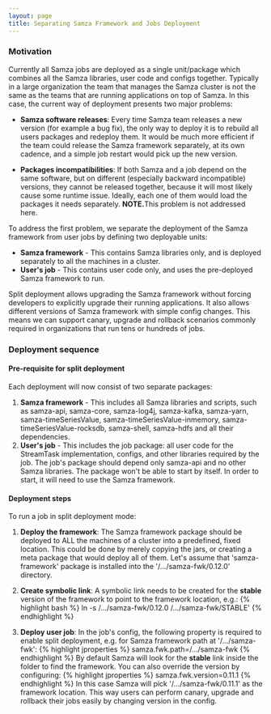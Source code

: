 ```yaml
---
layout: page
title: Separating Samza Framework and Jobs Deployment
---
```

<!--
   Licensed to the Apache Software Foundation (ASF) under one or more
   contributor license agreements.  See the NOTICE file distributed with
   this work for additional information regarding copyright ownership.
   The ASF licenses this file to You under the Apache License, Version 2.0
   (the "License"); you may not use this file except in compliance with
   the License.  You may obtain a copy of the License at

       http://www.apache.org/licenses/LICENSE-2.0

   Unless required by applicable law or agreed to in writing, software
   distributed under the License is distributed on an "AS IS" BASIS,
   WITHOUT WARRANTIES OR CONDITIONS OF ANY KIND, either express or implied.
   See the License for the specific language governing permissions and
   limitations under the License.
-->


### Motivation
Currently all Samza jobs are deployed as a single unit/package which combines all the Samza libraries, user code and configs together. Typically in a large organization the team that manages the Samza cluster is not the same as the teams that are running applications on top of Samza. In this case, the current way of deployment presents two major problems:

* **Samza software releases**:
Every time Samza team releases a new version (for example a bug fix), the only way to deploy it is to rebuild all users packages and redeploy them. It would be much more efficient if the team could release the Samza framework separately, at its own cadence, and a simple job restart would pick up the new version.

* **Packages incompatibilities**:
If both Samza and a job depend on the same software, but on different (especially backward incompatible) versions, they cannot be released together, because it will most likely cause some runtime issue. Ideally, each one of them would load the packages it needs separately.
<b>NOTE.</b>This problem is not addressed here.

To address the first problem, we separate the deployment of the Samza framework from user jobs by defining two deployable units:

* **Samza framework** - This contains Samza libraries only, and is deployed separately to all the machines in a cluster.
* **User's job** - This contains user code only, and uses the pre-deployed Samza framework to run.

Split deployment allows upgrading the Samza framework without forcing developers to explicitly upgrade their running applications. It also allows different versions of Samza framework with simple config changes. This means we can support canary, upgrade and rollback scenarios commonly
required in organizations that run tens or hundreds of jobs.

### Deployment sequence

#### Pre-requisite for split deployment
Each deployment will now consist of two separate packages:<p>

1. **Samza framework** - This includes all Samza libraries and scripts, such as samza-api, samza-core, samza-log4j, samza-kafka, samza-yarn, samza-timeSeriesValue, samza-timeSeriesValue-inmemory, samza-timeSeriesValue-rocksdb, samza-shell, samza-hdfs and all their dependencies.
2. **User's job** - This includes the job package: all user code for the StreamTask implementation, configs, and other libraries required by the job. The job's package should depend only samza-api and no other Samza libraries. The package won't be able to start by itself. In order to start, it will need to use the Samza framework.

#### Deployment steps
To run a job in split deployment mode:

1. **Deploy the framework**:
The Samza framework package should be deployed to ALL the machines of a cluster into a predefined, fixed location. This could be done by merely copying the jars, or creating a meta package that would deploy all of them. Let's assume that 'samza-framework' package is installed into the '/.../samza-fwk/0.12.0' directory.

2. **Create symbolic link**:
A symbolic link needs to be created for the **stable** version of the framework to point to the framework location, e.g.: {% highlight bash %} ln -s /.../samza-fwk/0.12.0 /.../samza-fwk/STABLE' {% endhighlight %}

3. **Deploy user job**:
In the job's config, the following property is required to enable split deployment, e.g. for Samza framework path at '/.../samza-fwk': {% highlight jproperties %} samza.fwk.path=/.../samza-fwk {% endhighlight %} By default Samza will look for the **stable** link inside the folder to find the framework. You can also override the version by configuring: {% highlight jproperties %} samza.fwk.version=0.11.1 {% endhighlight %} In this case Samza will pick '/.../samza-fwk/0.11.1' as the framework location. This way users can perform canary, upgrade and rollback their jobs easily by changing version in the config.
